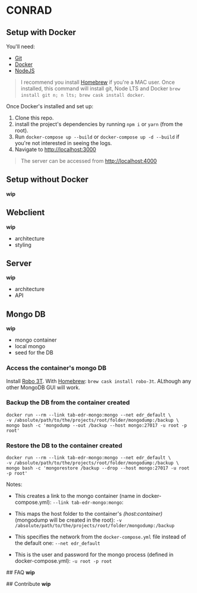 # CONRAD

## Setup with Docker
You'll need:
- [Git](https://git-scm.com/)
- [Docker](https://www.docker.com/community-edition)
- [NodeJS](https://nodejs.org/en/)

> I recommend you install [Homebrew](https://brew.sh/) if you're a MAC user. Once installed, this command will install git, Node LTS and Docker `brew install git n; n lts; brew cask install docker`.

Once Docker's installed and set up:
1. Clone this repo.
2. install the project's dependencies by running `npm i` or `yarn` (from the root).
3. Run `docker-compose up --build` or `docker-compose up -d --build` if you're not interested in seeing the logs.
4. Navigate to [http://localhost:3000](http://localhost:3000)

> The server can be accessed from [http://localhost:4000](http://localhost:4000)

## Setup without Docker
**wip**

## Webclient
**wip**
- architecture
- styling

## Server
**wip**
- architecture
- API

## Mongo DB
**wip**
- mongo container
- local mongo
- seed for the DB

### Access the container's mongo DB
Install [Robo 3T](https://robomongo.org). With [Homebrew](https://brew.sh/): `brew cask install robo-3t`. ALthough any other MongoDB GUI will work.

### Backup the DB from the container created
```
docker run --rm --link tab-edr-mongo:mongo --net edr_default \
-v /absolute/path/to/the/projects/root/folder/mongodump:/backup \
mongo bash -c 'mongodump --out /backup --host mongo:27017 -u root -p root'
```

### Restore the DB to the container created
```
docker run --rm --link tab-edr-mongo:mongo --net edr_default \
-v /absolute/path/to/the/projects/root/folder/mongodump:/backup \
mongo bash -c 'mongorestore /backup --drop --host mongo:27017 -u root -p root'
```

Notes:
- This creates a link to the mongo container (name in docker-compose.yml): `--link tab-edr-mongo:mongo`:

- This maps the host folder to the container's *(host:container)* (mongodump will be created in the root): `-v /absolute/path/to/the/projects/root/folder/mongodump:/backup`

- This specifies the network from the `docker-compose.yml` file instead of the default one: `--net edr_default`

- This is the user and password for the mongo process (defined in docker-compose.yml): `-u root -p root`

## FAQ
**wip**

## Contribute
**wip**

